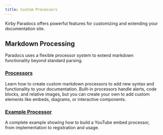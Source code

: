 ```yaml
---
title: Custom Processors
---
```


Kirby Paradocs offers powerful features for customizing and extending your documentation site.

## Markdown Processing

Paradocs uses a flexible processor system to extend markdown functionality beyond standard parsing.

### [Processors](https://moinfra.me/docs/moinframe-paradocs/03-advanced/processors)

Learn how to create custom markdown processors to add new syntax and functionality to your documentation. Built-in processors handle alerts, code blocks, and relative images, but you can create your own to add custom elements like embeds, diagrams, or interactive components.

### [Example Processor](https://moinfra.me/docs/moinframe-paradocs/03-advanced/example-processor)

A complete example showing how to build a YouTube embed processor, from implementation to registration and usage.
